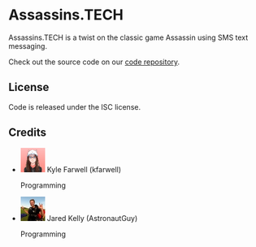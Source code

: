 Assassins.TECH
==============
Assassins.TECH is a twist on the classic game Assassin using SMS text messaging.

Check out the source code on our
[code repository](https://github.com/kfarwell/assassins.tech).

License
-------
Code is released under the ISC license.
                
Credits
-------
<ul class="collection">
  <li class="collection-item avatar">
    <img src="/img/kfarwell.png" class="avatar-img">
    <span class="title">Kyle Farwell (kfarwell)</span>
    <p>Programming</p>
    <a href="https://kfarwell.org/" class="secondary-content"><i class="mdi mdi-web"></i></a>
  </li>
  <li class="collection-item avatar">
    <img src="/img/astronautguy.jpg" class="avatar-img">
    <span class="title">Jared Kelly (AstronautGuy)</span>
    <p>Programming</p>
    <a href="http://jaredkelly.ca/" class="secondary-content"><i class="mdi mdi-web"></i></a>
  </li>
</ul>
